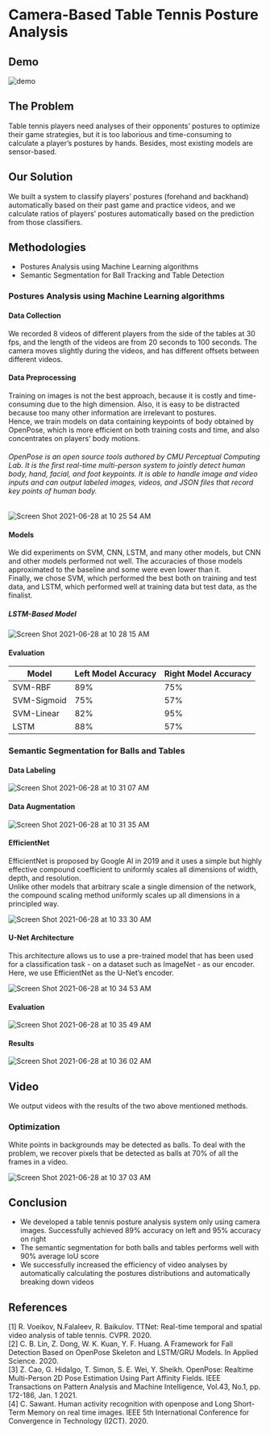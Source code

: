 # Camera-Based Table Tennis Posture Analysis
## Demo
![demo](./doc/demo.gif)
## The Problem
Table tennis players need analyses of their opponents’ postures to optimize their game strategies, but it is too laborious and time-consuming to calculate a player’s postures by hands. Besides, most existing models are sensor-based.
## Our Solution
We built a system to classify players’ postures (forehand and backhand) automatically based on their past game and practice videos, and we calculate ratios of players’ postures automatically based on the prediction from those classifiers.
## Methodologies
* Postures Analysis using Machine Learning algorithms
* Semantic Segmentation for Ball Tracking and Table Detection
### Postures Analysis using Machine Learning algorithms
#### Data Collection
We recorded 8 videos of different players from the side of the tables at 30 fps, and the length of the videos are from 20 seconds to 100 seconds. The camera moves slightly during the videos, and has different offsets between different videos.
#### Data Preprocessing
Training on images is not the best approach, because it is costly and time-consuming due to the high dimension. Also, it is easy to be distracted because too many other information are irrelevant to postures.  
Hence, we train models on data containing keypoints of body obtained by OpenPose, which is more efficient on both training costs and time, and also concentrates on players’ body motions.
###### OpenPose is an open source tools authored by CMU Perceptual Computing Lab. It is the first real-time multi-person system to jointly detect human body, hand, facial, and foot keypoints. It is able to handle image and video inputs and can output labeled images, videos, and JSON files that record key points of human body.
![Screen Shot 2021-06-28 at 10 25 54 AM](https://user-images.githubusercontent.com/46513807/123570636-39b72880-d7fb-11eb-8c60-ea9c3ec68b43.png)
#### Models
We did experiments on SVM, CNN, LSTM, and many other models, but CNN and other models performed not well. The accuracies of those models approximated to the baseline and some were even lower than it.  
Finally, we chose SVM, which performed the best both on training and test data, and LSTM, which performed well at training data but test data, as the finalist.
##### LSTM-Based Model
![Screen Shot 2021-06-28 at 10 28 15 AM](https://user-images.githubusercontent.com/46513807/123570795-8dc20d00-d7fb-11eb-8d36-4361b1d3efd7.png)
#### Evaluation
| Model       | Left Model Accuracy | Right Model Accuracy |
|-------------|---------------------|----------------------|
| SVM-RBF     | 89%                 | 75%                  |
| SVM-Sigmoid | 75%                 | 57%                  |
| SVM-Linear  | 82%                 | 95%                  |
| LSTM        | 88%                 | 57%                  |


### Semantic Segmentation for Balls and Tables
#### Data Labeling
![Screen Shot 2021-06-28 at 10 31 07 AM](https://user-images.githubusercontent.com/46513807/123571028-f4dfc180-d7fb-11eb-9db8-66c6a9fe304f.png)
#### Data Augmentation
![Screen Shot 2021-06-28 at 10 31 35 AM](https://user-images.githubusercontent.com/46513807/123571057-045f0a80-d7fc-11eb-9e40-9457fb7310ae.png)
#### EfficientNet
EfficientNet is proposed by Google AI in 2019 and it uses a simple but highly effective compound coefficient to uniformly scales all dimensions of width, depth, and resolution.  
Unlike other models that arbitrary scale a single dimension of the network, the compound scaling method uniformly scales up all dimensions in a principled way.

![Screen Shot 2021-06-28 at 10 33 30 AM](https://user-images.githubusercontent.com/46513807/123571177-48eaa600-d7fc-11eb-94b0-0bdbbbff37be.png)
#### U-Net Architecture
This architecture allows us to use a pre-trained model that has been used for a classification task - on a dataset such as ImageNet - as our encoder. Here, we use EfficientNet as the U-Net’s encoder.

![Screen Shot 2021-06-28 at 10 34 53 AM](https://user-images.githubusercontent.com/46513807/123571288-7a637180-d7fc-11eb-8e8e-dad5318a0335.png)

#### Evaluation
![Screen Shot 2021-06-28 at 10 35 49 AM](https://user-images.githubusercontent.com/46513807/123571347-9bc45d80-d7fc-11eb-85b2-46800ff774f7.png)
#### Results
![Screen Shot 2021-06-28 at 10 36 02 AM](https://user-images.githubusercontent.com/46513807/123571369-a41c9880-d7fc-11eb-98c0-90417b68acff.png)

## Video 
We output videos with the results of the two above mentioned methods.
### Optimization
White points in backgrounds may be detected as balls. To deal with the problem, we recover pixels that be detected as balls at 70% of all the frames in a video.
 
![Screen Shot 2021-06-28 at 10 37 03 AM](https://user-images.githubusercontent.com/46513807/123571436-c7dfde80-d7fc-11eb-9b7f-4e598307880f.png)

## Conclusion
* We developed a table tennis posture analysis system only using camera images. Successfully achieved 89% accuracy on left and 95% accuracy on right
* The semantic segmentation for both balls and tables performs well with 90% average IoU score
* We successfully increased the efficiency of video analyses by automatically calculating the postures distributions and automatically breaking down videos

## References
[1] R. Voeikov, N.Falaleev, R. Baikulov. TTNet: Real-time temporal and spatial video analysis of table tennis. CVPR. 2020.  
[2] C. B. Lin, Z. Dong, W. K. Kuan, Y. F. Huang. A Framework for Fall Detection Based on OpenPose Skeleton and LSTM/GRU Models. In Applied Science. 2020.  
[3] Z. Cao, G. Hidalgo, T. Simon, S. E. Wei, Y. Sheikh. OpenPose: Realtime Multi-Person 2D Pose Estimation Using Part Affinity Fields. IEEE Transactions on Pattern Analysis and Machine Intelligence, Vol.43, No.1, pp. 172-186, Jan. 1 2021.  
[4] C. Sawant. Human activity recognition with openpose and Long Short-Term Memory on real time images. IEEE 5th International Conference for Convergence in Technology (I2CT). 2020.  
 
